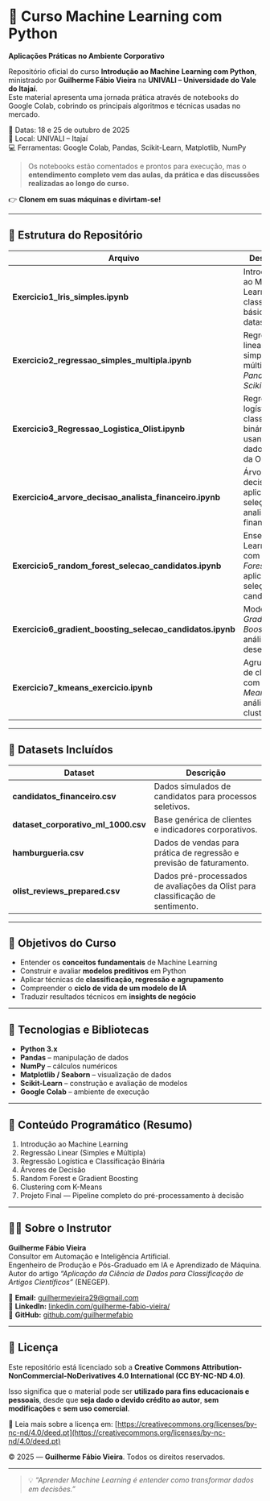 # 🧠 Curso Machine Learning com Python  
**Aplicações Práticas no Ambiente Corporativo**

Repositório oficial do curso **Introdução ao Machine Learning com Python**, ministrado por **Guilherme Fábio Vieira** na **UNIVALI – Universidade do Vale do Itajaí**.  
Este material apresenta uma jornada prática através de notebooks do Google Colab, cobrindo os principais algoritmos e técnicas usadas no mercado.

📅 Datas: 18 e 25 de outubro de 2025  
🏫 Local: UNIVALI – Itajaí  
💻 Ferramentas: Google Colab, Pandas, Scikit-Learn, Matplotlib, NumPy  

> Os notebooks estão comentados e prontos para execução, mas o **entendimento completo vem das aulas, da prática e das discussões realizadas ao longo do curso.**

👉 **Clonem em suas máquinas e divirtam-se!**

---

## 📘 Estrutura do Repositório

| Arquivo | Descrição |
|----------|------------|
| **Exercicio1_Iris_simples.ipynb** | Introdução ao Machine Learning e classificação básica com o dataset *Iris*. |
| **Exercicio2_regressao_simples_multipla.ipynb** | Regressão linear simples e múltipla com *Pandas* e *Scikit-Learn*. |
| **Exercicio3_Regressao_Logistica_Olist.ipynb** | Regressão logística e classificação binária usando dados reais da Olist. |
| **Exercicio4_arvore_decisao_analista_financeiro.ipynb** | Árvore de decisão aplicada à seleção de analistas financeiros. |
| **Exercicio5_random_forest_selecao_candidatos.ipynb** | Ensemble Learning com *Random Forest* aplicado à seleção de candidatos. |
| **Exercicio6_gradient_boosting_selecao_candidatos.ipynb** | Modelos de *Gradient Boosting* e análise de desempenho. |
| **Exercicio7_kmeans_exercicio.ipynb** | Agrupamento de clientes com *K-Means* e análise de clusters. |

---

## 📂 Datasets Incluídos

| Dataset | Descrição |
|----------|------------|
| **candidatos_financeiro.csv** | Dados simulados de candidatos para processos seletivos. |
| **dataset_corporativo_ml_1000.csv** | Base genérica de clientes e indicadores corporativos. |
| **hamburgueria.csv** | Dados de vendas para prática de regressão e previsão de faturamento. |
| **olist_reviews_prepared.csv** | Dados pré-processados de avaliações da Olist para classificação de sentimento. |

---

## 🎯 Objetivos do Curso

- Entender os **conceitos fundamentais** de Machine Learning  
- Construir e avaliar **modelos preditivos** em Python  
- Aplicar técnicas de **classificação, regressão e agrupamento**  
- Compreender o **ciclo de vida de um modelo de IA**  
- Traduzir resultados técnicos em **insights de negócio**

---

## 🧩 Tecnologias e Bibliotecas

- **Python 3.x**
- **Pandas** – manipulação de dados  
- **NumPy** – cálculos numéricos  
- **Matplotlib / Seaborn** – visualização de dados  
- **Scikit-Learn** – construção e avaliação de modelos  
- **Google Colab** – ambiente de execução  

---

## 🧠 Conteúdo Programático (Resumo)

1. Introdução ao Machine Learning  
2. Regressão Linear (Simples e Múltipla)  
3. Regressão Logística e Classificação Binária  
4. Árvores de Decisão  
5. Random Forest e Gradient Boosting  
6. Clustering com K-Means  
7. Projeto Final — Pipeline completo do pré-processamento à decisão  

---

## 👨‍🏫 Sobre o Instrutor
**Guilherme Fábio Vieira**  
Consultor em Automação e Inteligência Artificial.  
Engenheiro de Produção e Pós-Graduado em IA e Aprendizado de Máquina.  
Autor do artigo *“Aplicação da Ciência de Dados para Classificação de Artigos Científicos”* (ENEGEP).

📧 **Email:** guilhermevieira29@gmail.com  
🔗 **LinkedIn:** [linkedin.com/guilherme-fabio-vieira/](https://www.linkedin.com/in/guilherme-fabio-vieira/)  
🐙 **GitHub:** [github.com/guilhermefabio](https://github.com/guilhermefabio)

---

## 📜 Licença

Este repositório está licenciado sob a **Creative Commons Attribution-NonCommercial-NoDerivatives 4.0 International (CC BY-NC-ND 4.0)**.

Isso significa que o material pode ser **utilizado para fins educacionais e pessoais**, desde que **seja dado o devido crédito ao autor**, **sem modificações** e **sem uso comercial**.

🔗 Leia mais sobre a licença em: [https://creativecommons.org/licenses/by-nc-nd/4.0/deed.pt](https://creativecommons.org/licenses/by-nc-nd/4.0/deed.pt)

© 2025 — **Guilherme Fábio Vieira**. Todos os direitos reservados.


---

> 💡 *“Aprender Machine Learning é entender como transformar dados em decisões.”*

